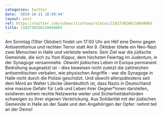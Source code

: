 ```yaml
---
categories: twitter
date: '2019-10-11 18:50:44'
layout: post
ref: https://twitter.com/schwarzlichtwue/status/1182730266210648065
title: 1182730266210648065
---
```

Am Sonntag (13ter Oktober) findet um 17:00 Uhr am Hbf eine Demo gegen Antisemitismus und rechten Terror statt 
Am 9. Oktober tötete ein Neo-Nazi zwei Menschen in Halle und verletzte weitere. Sein Ziel war die jüdische Gemeinde, die sich zu Yom Kippur, dem höchsten Feiertag im Judentum, in der Synagoge versammelte. 
Obwohl jüdisches Leben in Europa permanent Bedrohung ausgesetzt ist - dies beweisen nicht zuletzt die zahlreichen antisemitischen verbalen, wie physischen Angriffe - war die Synagoge in Halle nicht durch die Polizei geschützt. 
Und obwohl allerspätestens seit dem Mord an Walter Lübcke überdeutlich ist, dass Nazis in Deutschland eine massive Gefahr für Leib und Leben ihrer Gegner\*innen darstellen, existieren extrem rechte Netzwerke weiter und Sicherheitsbehörden schweigen zu ihrer eigenen Verstrickung. 
Aus Solidarität mit der jüdischen Gemeinde in Halle an der Saale und den Angehörigen der Opfer: nehmt teil an der Demo! 